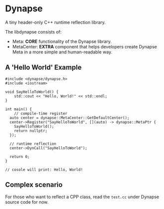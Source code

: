 # Dynapse

A tiny header-only C++ runtime reflection library.

The libdynapse consists of:

- Meta: **CORE** functionality of the Dynapse library.
- MetaCenter: **EXTRA** component that helps developers create Dynapse Meta in a more simple and human-readable way.

## A 'Hello World' Example

```shell
#include <dynapse/dynapse.h>
#include <iostream>

void SayHelloToWorld() {
	std::cout << "Hello, World!" << std::endl;
}

int main() {
	// compile-time register
  auto center = dynapse::MetaCenter::GetDefaultCenter();
  center->Register("SayHelloToWorld", [](auto) -> dynapse::MetaPtr {
    SayHelloToWorld();
    return nullptr;
  });
  
  // runtime reflection
  center->DynCall("SayHelloToWorld");
  
  return 0;
}

// cosole will print: Hello, World!
```

## Complex scenario

For those who want to reflect a CPP class, read the `test.cc` under Dynapse source code for now.
